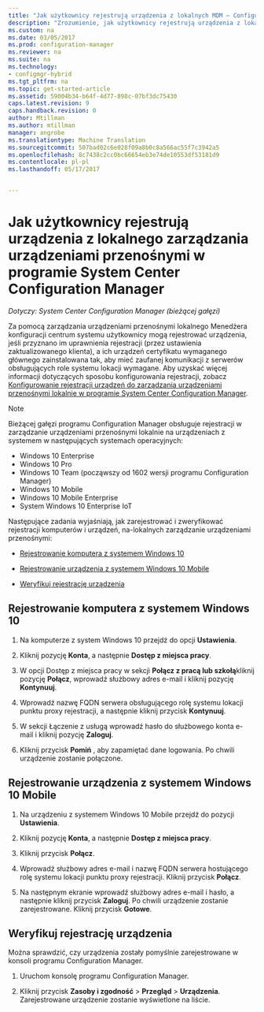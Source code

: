 ```yaml
---
title: "Jak użytkownicy rejestrują urządzenia z lokalnych MDM — Configuration Manager | Dokumentacja firmy Microsoft"
description: "Zrozumienie, jak użytkownicy rejestrują urządzenia z lokalnego zarządzania urządzeniami przenośnymi w programie System Center Configuration Manager."
ms.custom: na
ms.date: 03/05/2017
ms.prod: configuration-manager
ms.reviewer: na
ms.suite: na
ms.technology:
- configmgr-hybrid
ms.tgt_pltfrm: na
ms.topic: get-started-article
ms.assetid: 59004b34-b64f-4d77-898c-07bf3dc75430
caps.latest.revision: 9
caps.handback.revision: 0
author: Mtillman
ms.author: mtillman
manager: angrobe
ms.translationtype: Machine Translation
ms.sourcegitcommit: 507bad02c6e028f09a8b0c8a566ac55f7c3942a5
ms.openlocfilehash: 8c7438c2cc0bc66654eb3e74de10553df53181d9
ms.contentlocale: pl-pl
ms.lasthandoff: 05/17/2017


---
```

# <a name="how-users-enroll-devices-with-on-premises-mobile-device-management-in-system-center-configuration-manager"></a>Jak użytkownicy rejestrują urządzenia z lokalnego zarządzania urządzeniami przenośnymi w programie System Center Configuration Manager

*Dotyczy: System Center Configuration Manager (bieżącej gałęzi)*

Za pomocą zarządzania urządzeniami przenośnymi lokalnego Menedżera konfiguracji centrum systemu użytkownicy mogą rejestrować urządzenia, jeśli przyznano im uprawnienia rejestracji (przez ustawienia zaktualizowanego klienta), a ich urządzeń certyfikatu wymaganego głównego zainstalowana tak, aby mieć zaufanej komunikacji z serwerów obsługujących role systemu lokacji wymagane. Aby uzyskać więcej informacji dotyczących sposobu konfigurowania rejestracji, zobacz [Konfigurowanie rejestracji urządzeń do zarządzania urządzeniami przenośnymi lokalnie w programie System Center Configuration Manager](../../mdm/get-started/set-up-device-enrollment-on-premises-mdm.md).  

> [!NOTE]  
>  Bieżącej gałęzi programu Configuration Manager obsługuje rejestracji w zarządzanie urządzeniami przenośnymi lokalnie na urządzeniach z systemem w następujących systemach operacyjnych:  
>   
> -  Windows 10 Enterprise  
> -   Windows 10 Pro  
> -   Windows 10 Team \(począwszy od 1602 wersji programu Configuration Manager\)  
> -   Windows 10 Mobile  
> -   Windows 10 Mobile Enterprise
> -   System Windows 10 Enterprise IoT   

Następujące zadania wyjaśniają, jak zarejestrować i zweryfikować rejestracji komputerów i urządzeń, na\-lokalnych zarządzanie urządzeniami przenośnymi:  

-   [Rejestrowanie komputera z systemem Windows 10](#bkmk_enrollDesk)  

-   [Rejestrowanie urządzenia z systemem Windows 10 Mobile](#bkmk_enrollMob)  

-   [Weryfikuj rejestrację urządzenia](#bkmk_verify)  

##  <a name="bkmk_enrollDesk"></a> Rejestrowanie komputera z systemem Windows 10  

1.  Na komputerze z system Windows 10 przejdź do opcji **Ustawienia**.  

2.  Kliknij pozycję **Konta**, a następnie **Dostęp z miejsca pracy**.  

3.  W opcji Dostęp z miejsca pracy w sekcji **Połącz z pracą lub szkołą**kliknij pozycję **Połącz**, wprowadź służbowy adres e-mail i kliknij pozycję **Kontynuuj**.  

4.  Wprowadź nazwę FQDN serwera obsługującego rolę systemu lokacji punktu proxy rejestracji, a następnie kliknij przycisk **Kontynuuj**.  

5.  W sekcji Łączenie z usługą wprowadź hasło do służbowego konta e-mail i kliknij pozycję **Zaloguj**.  

6.  Kliknij przycisk **Pomiń** , aby zapamiętać dane logowania. Po chwili urządzenie zostanie połączone.  

##  <a name="bkmk_enrollMob"></a> Rejestrowanie urządzenia z systemem Windows 10 Mobile  

1.  Na urządzeniu z systemem Windows 10 Mobile przejdź do pozycji **Ustawienia**.  

2.  Kliknij pozycję **Konta**, a następnie **Dostęp z miejsca pracy**.  

3.  Kliknij przycisk **Połącz**.  

4.  Wprowadź służbowy adres e-mail i nazwę FQDN serwera hostującego rolę systemu lokacji punktu proxy rejestracji. Kliknij przycisk **Połącz**.  

5.  Na następnym ekranie wprowadź służbowy adres e-mail i hasło, a następnie kliknij przycisk **Zaloguj**. Po chwili urządzenie zostanie zarejestrowane. Kliknij przycisk **Gotowe**.  

##  <a name="bkmk_verify"></a> Weryfikuj rejestrację urządzenia  
 Można sprawdzić, czy urządzenia zostały pomyślnie zarejestrowane w konsoli programu Configuration Manager.  

1.  Uruchom konsolę programu Configuration Manager.  

2.  Kliknij przycisk **Zasoby i zgodność** > **Przegląd** > **Urządzenia**. Zarejestrowane urządzenie zostanie wyświetlone na liście.  


